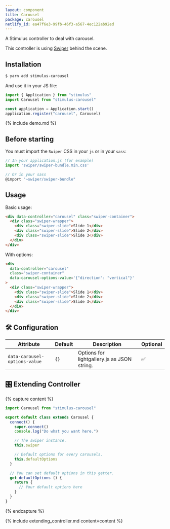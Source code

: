 ```yaml
---
layout: component
title: Carousel
package: carousel
netlify_id: ea47f6e3-99fb-46f3-a567-4ec122ab92ed
---
```


A Stimulus controller to deal with carousel.

This controller is using [Swiper](https://swiperjs.com/) behind the scene.

## Installation

```bash
$ yarn add stimulus-carousel
```

And use it in your JS file:
```js
import { Application } from "stimulus"
import Carousel from "stimulus-carousel"

const application = Application.start()
application.register("carousel", Carousel)
```

{% include demo.md %}

## Before starting

You must import the `Swiper` CSS in your `js` or in your `sass`:

```js
// In your application.js (for example)
import 'swiper/swiper-bundle.min.css'

// Or in your sass
@import "~swiper/swiper-bundle"
```

## Usage

Basic usage:
```html
<div data-controller="carousel" class="swiper-container">
  <div class="swiper-wrapper">
    <div class="swiper-slide">Slide 1</div>
    <div class="swiper-slide">Slide 2</div>
    <div class="swiper-slide">Slide 3</div>
  </div>
</div>
```

With options:
```html
<div
  data-controller="carousel"
  class="swiper-container"
  data-carousel-options-value='{"direction": "vertical"}'
>
  <div class="swiper-wrapper">
    <div class="swiper-slide">Slide 1</div>
    <div class="swiper-slide">Slide 2</div>
    <div class="swiper-slide">Slide 3</div>
  </div>
</div>
```

## 🛠 Configuration

| Attribute | Default | Description | Optional |
| --------- | ------- | ----------- | -------- |
| `data-carousel-options-value` | `{}` | Options for lightgallery.js as JSON string. | ✅ |

## 🎛 Extending Controller

{% capture content %}
```js
import Carousel from "stimulus-carousel"

export default class extends Carousel {
  connect() {
    super.connect()
    console.log("Do what you want here.")

    // The swiper instance.
    this.swiper

    // Default options for every carousels.
    this.defaultOptions
  }

  // You can set default options in this getter.
  get defaultOptions () {
    return {
      // Your default options here
    }
  }
}
```
{% endcapture %}

{% include extending_controller.md content=content %}
